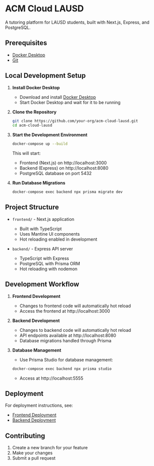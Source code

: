 # ACM Cloud LAUSD

A tutoring platform for LAUSD students, built with Next.js, Express, and PostgreSQL.

## Prerequisites

- [Docker Desktop](https://www.docker.com/products/docker-desktop)
- [Git](https://git-scm.com/downloads)

## Local Development Setup

1. **Install Docker Desktop**
   - Download and install [Docker Desktop](https://www.docker.com/products/docker-desktop)
   - Start Docker Desktop and wait for it to be running

2. **Clone the Repository**
   ```bash
   git clone https://github.com/your-org/acm-cloud-lausd.git
   cd acm-cloud-lausd
   ```

3. **Start the Development Environment**
   ```bash
   docker-compose up --build
   ```
   This will start:
   - Frontend (Next.js) on http://localhost:3000
   - Backend (Express) on http://localhost:8080
   - PostgreSQL database on port 5432

4. **Run Database Migrations**
   ```bash
   docker-compose exec backend npx prisma migrate dev
   ```

## Project Structure

- `frontend/` - Next.js application
  - Built with TypeScript
  - Uses Mantine UI components
  - Hot reloading enabled in development

- `backend/` - Express API server
  - TypeScript with Express
  - PostgreSQL with Prisma ORM
  - Hot reloading with nodemon

## Development Workflow

1. **Frontend Development**
   - Changes to frontend code will automatically hot reload
   - Access the frontend at http://localhost:3000

2. **Backend Development**
   - Changes to backend code will automatically hot reload
   - API endpoints available at http://localhost:8080
   - Database migrations handled through Prisma

3. **Database Management**
   - Use Prisma Studio for database management:
   ```bash
   docker-compose exec backend npx prisma studio
   ```
   - Access at http://localhost:5555

## Deployment

For deployment instructions, see:
- [Frontend Deployment](./frontend/README.md#deployment)
- [Backend Deployment](./backend/api/README.md#deployment)

## Contributing

1. Create a new branch for your feature
2. Make your changes
3. Submit a pull request